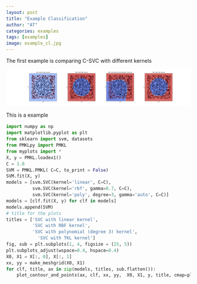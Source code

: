 ```yaml
---
layout: post
title: "Example Classification"
author: "AT"
categories: examples
tags: [examples]
image: example_cl.jpg
---
```

 
 The first example is comparing C-SVC with different kernels 

![alt text](https://raw.githubusercontent.com/Talitsky/v1/gh-pages/assets/img/ex1.png?raw=true "Example Classification")

This is a example

```python
import numpy as np
import matplotlib.pyplot as plt
from sklearn import svm, datasets
from PMKLpy import PMKL
from myplots import *
X, y = PMKL.loadex1()
C = 1.0 
SVM = PMKL.PMKL( C=C, to_print = False) 
SVM.fit(X, y) 
models = [svm.SVC(kernel='linear', C=C), 
          svm.SVC(kernel='rbf', gamma=0.7, C=C),
          svm.SVC(kernel='poly', degree=3, gamma='auto', C=C)]
models = [clf.fit(X, y) for clf in models]
models.append(SVM)
# title for the plots
titles = ['SVC with linear kernel', 
          'SVC with RBF kernel',
          'SVC with polynomial (degree 3) kernel',
            'SVC with TKL kernel']
fig, sub = plt.subplots(1, 4, figsize = (25, 5))
plt.subplots_adjust(wspace=0.4, hspace=0.4)
X0, X1 = X[:, 0], X[:, 1]
xx, yy = make_meshgrid(X0, X1)
for clf, title, ax in zip(models, titles, sub.flatten()):
    plot_contour_and_points(ax, clf, xx, yy,  X0, X1, y, title, cmap=plt.cm.coolwarm, alpha=0.8)
```
